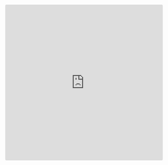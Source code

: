 <iframe src="https://codesandbox.io/embed/github/nuxt/codesandbox-nuxt/tree/master/?fontsize=14" title="codesandbox-nuxt" allow="geolocation; microphone; camera; midi; vr; accelerometer; gyroscope; payment; ambient-light-sensor; encrypted-media" style="width:100%; height:500px; border:0; border-radius: 4px; overflow:hidden;" sandbox="allow-modals allow-forms allow-popups allow-scripts allow-same-origin"></iframe>
